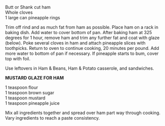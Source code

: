 ---
---

Butt or Shank cut ham  
Whole cloves  
1 large can pineapple rings 

Trim off rind and as much fat from ham as possible. Place ham on a rack in baking dish. Add 
water to cover bottom of pan. After baking ham at 325 degrees for 1 hour, remove ham and trim 
any further fat and coat with glaze (below). Poke several cloves in ham and attach pineapple 
slices with toothpicks. Return to oven to continue cooking, 20 minutes per pound. Add more 
water to bottom of pan if necessary. If pineapple starts to bum, cover top with foil. 

Use leftovers in Ham & Beans, Ham & Potato casserole, and sandwiches. 

**MUSTARD GLAZE FOR HAM**

1 teaspoon flour  
1 teaspoon brown sugar   
1 teaspoon mustard  
1 teaspoon pineapple juice 

Mix all ingredients together and spread over ham part way through cooking. Vary ingredients to 
reach a paste consistency.